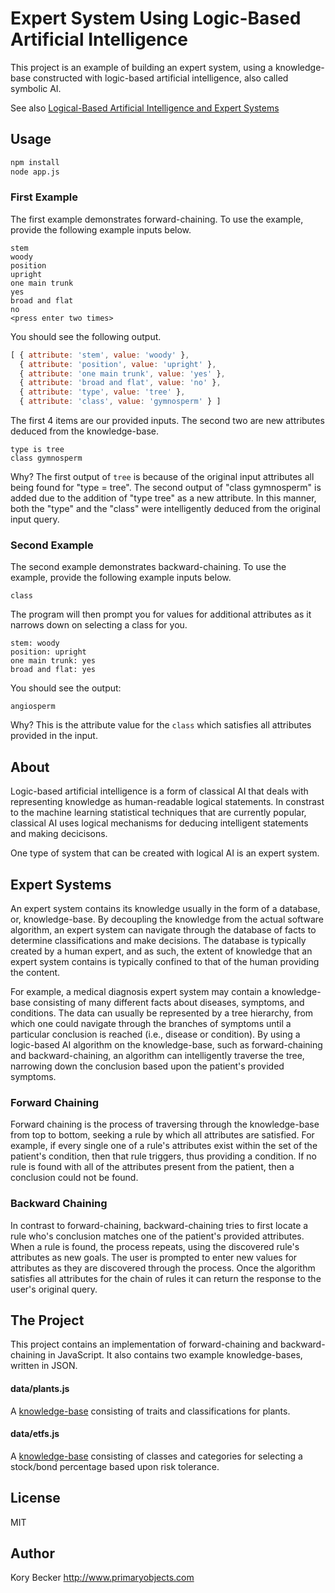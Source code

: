 Expert System Using Logic-Based Artificial Intelligence
=======================================================

This project is an example of building an expert system, using a knowledge-base constructed with logic-based artificial intelligence, also called symbolic AI.

See also [Logical-Based Artificial Intelligence and Expert Systems](http://www.primaryobjects.com/2018/07/23/logical-based-artificial-intelligence-and-expert-systems/)

## Usage

```bash
npm install
node app.js
```

### First Example

The first example demonstrates forward-chaining. To use the example, provide the following example inputs below.

```
stem
woody
position
upright
one main trunk
yes
broad and flat
no
<press enter two times>
```

You should see the following output.

```js
[ { attribute: 'stem', value: 'woody' },
  { attribute: 'position', value: 'upright' },
  { attribute: 'one main trunk', value: 'yes' },
  { attribute: 'broad and flat', value: 'no' },
  { attribute: 'type', value: 'tree' },
  { attribute: 'class', value: 'gymnosperm' } ]
```

The first 4 items are our provided inputs. The second two are new attributes deduced from the knowledge-base.

```
type is tree
class gymnosperm
```

Why? The first output of `tree` is because of the original input attributes all being found for "type = tree". The second output of "class gymnosperm" is added due to the addition of "type tree" as a new attribute. In this manner, both the "type" and the "class" were intelligently deduced from the original input query.

### Second Example

The second example demonstrates backward-chaining. To use the example, provide the following example inputs below.

```
class
```

The program will then prompt you for values for additional attributes as it narrows down on selecting a class for you.

```
stem: woody
position: upright
one main trunk: yes
broad and flat: yes
```

You should see the output:

```
angiosperm
```

Why? This is the attribute value for the `class` which satisfies all attributes provided in the input.

## About

Logic-based artificial intelligence is a form of classical AI that deals with representing knowledge as human-readable logical statements. In constrast to the machine learning statistical techniques that are currently popular, classical AI uses logical mechanisms for deducing intelligent statements and making decicisons.

One type of system that can be created with logical AI is an expert system.

## Expert Systems

An expert system contains its knowledge usually in the form of a database, or, knowledge-base. By decoupling the knowledge from the actual software algorithm, an expert system can navigate through the database of facts to determine classifications and make decisions. The database is typically created by a human expert, and as such, the extent of knowledge that an expert system contains is typically confined to that of the human providing the content.

For example, a medical diagnosis expert system may contain a knowledge-base consisting of many different facts about diseases, symptoms, and conditions. The data can usually be represented by a tree hierarchy, from which one could navigate through the branches of symptoms until a particular conclusion is reached (i.e., disease or condition). By using a logic-based AI algorithm on the knowledge-base, such as forward-chaining and backward-chaining, an algorithm can intelligently traverse the tree, narrowing down the conclusion based upon the patient's provided symptoms.

### Forward Chaining

Forward chaining is the process of traversing through the knowledge-base from top to bottom, seeking a rule by which all attributes are satisfied. For example, if every single one of a rule's attributes exist within the set of the patient's condition, then that rule triggers, thus providing a condition. If no rule is found with all of the attributes present from the patient, then a conclusion could not be found.

### Backward Chaining

In contrast to forward-chaining, backward-chaining tries to first locate a rule who's conclusion matches one of the patient's provided attributes. When a rule is found, the process repeats, using the discovered rule's attributes as new goals. The user is prompted to enter new values for attributes as they are discovered through the process. Once the algorithm satisfies all attributes for the chain of rules it can return the response to the user's original query.

## The Project

This project contains an implementation of forward-chaining and backward-chaining in JavaScript. It also contains two example knowledge-bases, written in JSON.

#### data/plants.js

A [knowledge-base](data/plants.js) consisting of traits and classifications for plants.

#### data/etfs.js

A [knowledge-base](data/etfs.js) consisting of classes and categories for selecting a stock/bond percentage based upon risk tolerance.

## License

MIT

## Author

Kory Becker http://www.primaryobjects.com
